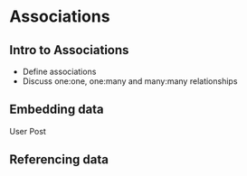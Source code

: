 # Associations

## Intro to Associations
* Define associations
* Discuss one:one, one:many and many:many relationships

## Embedding data
User
Post

## Referencing data